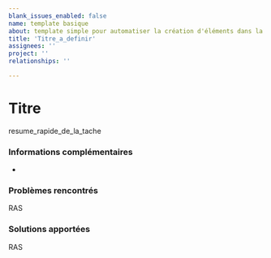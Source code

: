 ```yaml
---
blank_issues_enabled: false
name: template basique
about: template simple pour automatiser la création d'éléments dans la roadmap
title: 'Titre_a_definir'
assignees: ''
project: ''
relationships: ''

---
```


# Titre
resume_rapide_de_la_tache

### Informations complémentaires
 - 

### Problèmes rencontrés
RAS

### Solutions apportées
RAS
